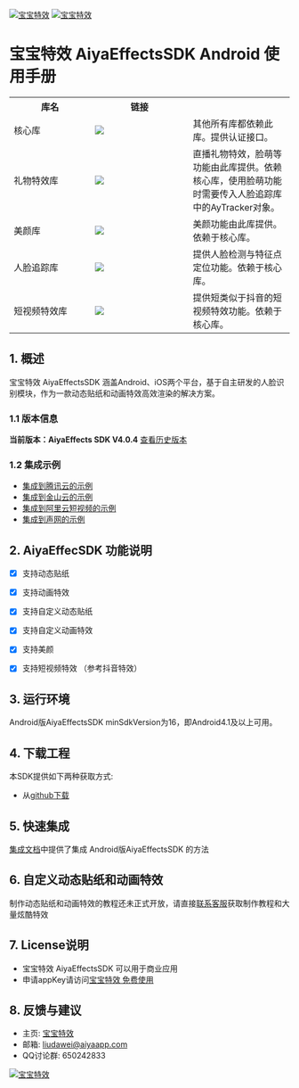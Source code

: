 <a href="http://www.bbtexiao.com/"><img src="https://github.com/doggycoder/AiyaEffectsAndroid/raw/master/doc/summarize1.jpg" border="0" alt="宝宝特效" /></a>
<a href="http://www.bbtexiao.com/"><img src="https://github.com/doggycoder/AiyaEffectsAndroid/raw/master/doc/summarize2.jpg" border="0" alt="宝宝特效" /></a>

# 宝宝特效 AiyaEffectsSDK Android 使用手册 

<table align="center" >
<tr>
<th width="130">库名</th><th width="160">链接</th><th></th>
</tr>
<tr><td>核心库</td><td><a href='https://bintray.com/aiyaapp/sdk/AyCore/_latestVersion'><img src='https://api.bintray.com/packages/aiyaapp/sdk/AyCore/images/download.svg'></a></td><td>其他所有库都依赖此库。提供认证接口。</td></tr>
<tr><td>礼物特效库</td><td><a href='https://bintray.com/aiyaapp/sdk/AyGift/_latestVersion'><img src='https://api.bintray.com/packages/aiyaapp/sdk/AyGift/images/download.svg'></a></td><td>直播礼物特效，脸萌等功能由此库提供。依赖核心库，使用脸萌功能时需要传入人脸追踪库中的AyTracker对象。</td></tr>
<tr><td>美颜库</td><td><a href='https://bintray.com/aiyaapp/sdk/AyBeauty/_latestVersion'><img src='https://api.bintray.com/packages/aiyaapp/sdk/AyBeauty/images/download.svg'></a></td><td>美颜功能由此库提供。依赖于核心库。</td></tr>
<tr><td>人脸追踪库</td><td><a href='https://bintray.com/aiyaapp/sdk/AyTrack/_latestVersion'><img src='https://api.bintray.com/packages/aiyaapp/sdk/AyTrack/images/download.svg'></a></td><td>提供人脸检测与特征点定位功能。依赖于核心库。</td></tr>
<tr><td>短视频特效库</td><td><a href='https://bintray.com/aiyaapp/sdk/AyShortVideo/_latestVersion'><img src='https://api.bintray.com/packages/aiyaapp/sdk/AyShortVideo/images/download.svg'></a></td><td>提供短类似于抖音的短视频特效功能。依赖于核心库。</td></tr>
</table>

## 1. 概述
宝宝特效 AiyaEffectsSDK 涵盖Android、iOS两个平台，基于自主研发的人脸识别模块，作为一款动态贴纸和动画特效高效渲染的解决方案。

### 1.1 版本信息
**当前版本：AiyaEffects SDK V4.0.4** [查看历史版本](https://github.com/aiyaapp/AiyaEffectsAndroid/wiki/%E5%8E%86%E5%8F%B2%E7%89%88%E6%9C%AC)

### 1.2 集成示例
* [集成到腾讯云的示例](https://github.com/aiyaapp/AiyaEffectsWithTengxunyunAndroid)
* [集成到金山云的示例](https://github.com/aiyaapp/AiyaEffectsWithKSVCAndroid)
* [集成到阿里云短视频的示例](https://github.com/ruanrongding/AiyaEffectsWithALiyunAndroid)
* [集成到声网的示例](https://github.com/ruanrongding/AiyaEffectsWithAgoraAndroid)

## 2. AiyaEffecSDK 功能说明

- [x] 支持动态贴纸
- [x] 支持动画特效
- [x] 支持自定义动态贴纸
- [x] 支持自定义动画特效
- [x] 支持美颜
- [x] 支持短视频特效 （参考抖音特效）


## 3. 运行环境
Android版AiyaEffectsSDK minSdkVersion为16，即Android4.1及以上可用。

## 4. 下载工程
本SDK提供如下两种获取方式:

* 从[github下载](https://github.com/aiyaapp/AiyaEffectsAndroid)


## 5. 快速集成
[集成文档](https://github.com/aiyaapp/AiyaEffectsAndroid/wiki/%E9%9B%86%E6%88%90%E6%96%87%E6%A1%A3)中提供了集成 Android版AiyaEffectsSDK 的方法

## 6. 自定义动态贴纸和动画特效
制作动态贴纸和动画特效的教程还未正式开放，请直接[联系客服](http://www.bbtexiao.com/site/about)获取制作教程和大量炫酷特效

## 7. License说明
* 宝宝特效 AiyaEffectsSDK 可以用于商业应用
* 申请appKey请访问[宝宝特效 免费使用](http://www.bbtexiao.com)

## 8. 反馈与建议
- 主页: [宝宝特效](http://www.bbtexiao.com)
- 邮箱: <liudawei@aiyaapp.com>
- QQ讨论群: 650242833

<a href="http://www.bbtexiao.com/"><img src="https://github.com/doggycoder/AiyaEffectsAndroid/raw/master/doc/logo.png" border="0" alt="宝宝特效" /></a>
